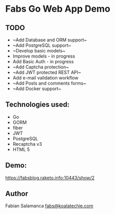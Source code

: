 # Fabs Go Web App Demo

## TODO

* ~Add Database and ORM support~
* ~Add PostgreSQL support~
* ~Develop basic models~
* Improve models - in progress
* Add Basic Auth - in progress
* ~Add Captcha protection~
* ~Add JWT protected REST API~
* Add e-mail validation workflow
* ~Add Posts and comments forms~
* ~Add Docker support~

## Technologies used:

* Go
* GORM
* fiber
* JWT
* PostgreSQL
* Recaptcha v3
* HTML 5

## Demo:

https://fabsblog.raketo.info:10443/show/2 

## Author

Fabian Salamanca <fabs@koalatechie.com>

